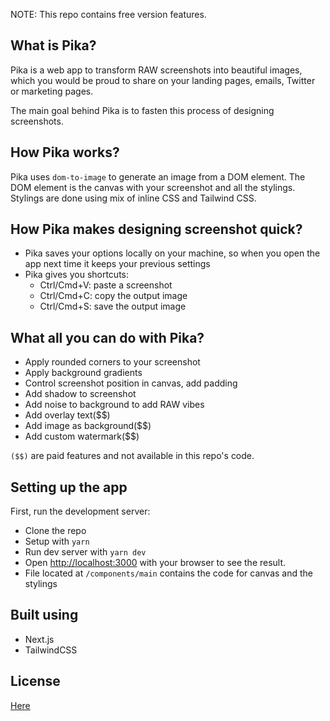 NOTE: This repo contains free version features.

## What is Pika?

Pika is a web app to transform RAW screenshots 
into beautiful images, which you would be proud to share
on your landing pages, emails, Twitter or marketing pages.

The main goal behind Pika is to fasten this process
of designing screenshots.

## How Pika works?

Pika uses `dom-to-image` to generate an image from
a DOM element. The DOM element is the canvas 
with your screenshot and all the stylings.
Stylings are done using mix of inline CSS and Tailwind CSS.

## How Pika makes designing screenshot quick?

- Pika saves your options locally on your machine, so when you open the app next time it keeps your previous settings
- Pika gives you shortcuts: 
  - Ctrl/Cmd+V: paste a screenshot
  - Ctrl/Cmd+C: copy the output image
  - Ctrl/Cmd+S: save the output image

## What all you can do with Pika?

- Apply rounded corners to your screenshot
- Apply background gradients
- Control screenshot position in canvas, add padding
- Add shadow to screenshot
- Add noise to background to add RAW vibes
- Add overlay text($$)
- Add image as background($$)
- Add custom watermark($$)

`($$)` are paid features and not available in this repo's code.

## Setting up the app

First, run the development server:

- Clone the repo
- Setup with `yarn`
- Run dev server with `yarn dev`
- Open [http://localhost:3000](http://localhost:3000) with your browser to see the result.
- File located at `/components/main` contains the code for canvas and the stylings

## Built using

- Next.js
- TailwindCSS

## License

[Here](https://github.com/rishimohan/pika/blob/main/license.txt)
